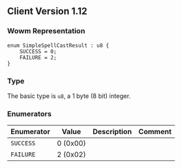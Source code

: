 ## Client Version 1.12

### Wowm Representation
```rust,ignore
enum SimpleSpellCastResult : u8 {
    SUCCESS = 0;
    FAILURE = 2;
}
```
### Type
The basic type is `u8`, a 1 byte (8 bit) integer.
### Enumerators
| Enumerator | Value  | Description | Comment |
| --------- | -------- | ----------- | ------- |
| `SUCCESS` | 0 (0x00) |  |  |
| `FAILURE` | 2 (0x02) |  |  |
